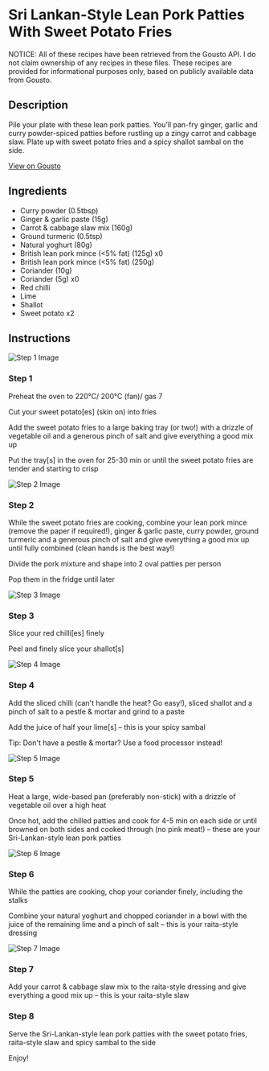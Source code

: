 # Sri Lankan-Style Lean Pork Patties With Sweet Potato Fries

NOTICE: All of these recipes have been retrieved from the Gousto API. I do not claim ownership of any recipes in these files. These recipes are provided for informational purposes only, based on publicly available data from Gousto.

## Description

Pile your plate with these lean pork patties. You’ll pan-fry ginger, garlic and curry powder-spiced patties before rustling up a zingy carrot and cabbage slaw. Plate up with sweet potato fries and a spicy shallot sambal on the side.

[View on Gousto](https://www.gousto.co.uk/recipes/cookbook/sri-lankan-style-lean-pork-pittas-with-sambal-and-raita)

## Ingredients

- Curry powder (0.5tbsp)
- Ginger & garlic paste (15g)
- Carrot & cabbage slaw mix (160g)
- Ground turmeric (0.5tsp)
- Natural yoghurt (80g)
- British lean pork mince (<5% fat) (125g) x0
- British lean pork mince (<5% fat) (250g)
- Coriander (10g)
- Coriander (5g) x0
- Red chilli
- Lime
- Shallot
- Sweet potato x2

## Instructions

![Step 1 Image](https://production-media.gousto.co.uk/cms/recipe-step-image/Step-1-1690888438862-x200.jpg)

### Step 1

Preheat the oven to 220°C/ 200°C (fan)/ gas 7

Cut your sweet potato[es] (skin on) into fries

Add the sweet potato fries to a large baking tray (or two!) with a drizzle of vegetable oil and a generous pinch of salt and give everything a good mix up

Put the tray[s] in the oven for 25-30 min or until the sweet potato fries are tender and starting to crisp

![Step 2 Image](https://production-media.gousto.co.uk/cms/recipe-step-image/Step-2-1690888442858-x200.jpg)

### Step 2

While the sweet potato fries are cooking, combine your lean pork mince (remove the paper if required!), ginger & garlic paste, curry powder, ground turmeric and a generous pinch of salt and give everything a good mix up until fully combined (clean hands is the best way!)

Divide the pork mixture and shape into 2 oval patties per person

Pop them in the fridge until later

![Step 3 Image](https://production-media.gousto.co.uk/cms/recipe-step-image/Step-3-1690888446468-x200.jpg)

### Step 3

Slice your red chilli[es]<span class="text-danger"> </span>finely

Peel and finely slice your shallot[s]

![Step 4 Image](https://production-media.gousto.co.uk/cms/recipe-step-image/Step-4-1690888450244-x200.jpg)

### Step 4

Add the sliced chilli (can't handle the heat? Go easy!), sliced shallot and a pinch of salt to a pestle & mortar and grind to a paste

Add the juice of half your lime[s] – this is your spicy sambal

Tip: Don't have a pestle & mortar? Use a food processor instead!

![Step 5 Image](https://production-media.gousto.co.uk/cms/recipe-step-image/Step-5-1690888457161-x200.jpg)

### Step 5

Heat a large, wide-based pan (preferably non-stick) with a drizzle of vegetable oil over a high heat

Once hot, add the chilled patties and cook for 4-5 min on each side or until browned on both sides and cooked through (no pink meat!) – these are your Sri-Lankan-style lean pork patties

![Step 6 Image](https://production-media.gousto.co.uk/cms/recipe-step-image/Step-6-1690888461149-x200.jpg)

### Step 6

While the patties are cooking, chop your coriander finely, including the stalks

Combine your natural yoghurt and chopped coriander in a bowl with the juice of the remaining lime and a pinch of salt – this is your raita-style dressing

![Step 7 Image](https://production-media.gousto.co.uk/cms/recipe-step-image/Step-7-1690888465351-x200.jpg)

### Step 7

Add your carrot & cabbage slaw mix to the raita-style dressing and give everything a good mix up – this is your raita-style slaw

### Step 8

Serve the Sri-Lankan-style lean pork patties with the sweet potato fries, raita-style slaw and spicy sambal to the side

Enjoy!

